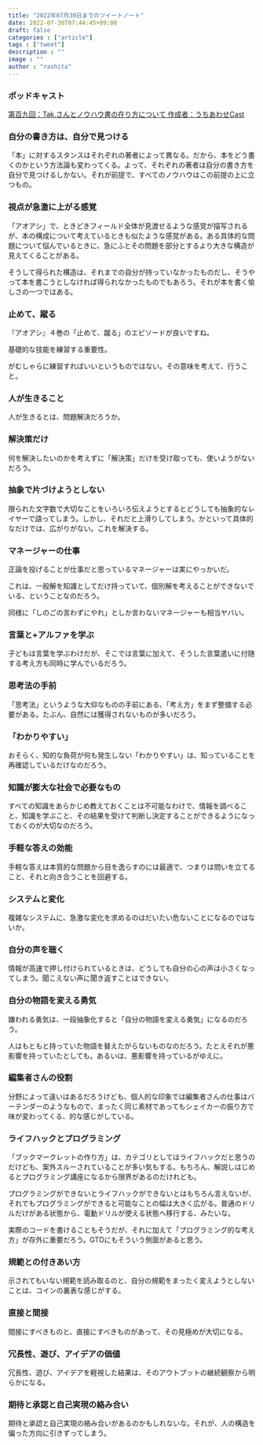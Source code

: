 ```yaml
---
title: "2022年07月30日までのツイートノート"
date: 2022-07-30T07:44:45+09:00
draft: false
categories : ["article"]
tags : ["tweet"]
description : ""
image : ""
author : "rashita"
---
```


### ポッドキャスト

[第百九回：Tak.さんとノウハウ書の在り方について 作成者：うちあわせCast](https://anchor.fm/rashita/episodes/Tak-e1lpqp2)

### 自分の書き方は、自分で見つける

「本」に対するスタンスはそれぞれの著者によって異なる。だから、本をどう書くのかという方法論も変わってくる。よって、それぞれの著者は自分の書き方を自分で見つけるしかない。それが前提で、すべてのノウハウはこの前提の上に立つもの。

### 視点が急激に上がる感覚

「アオアシ」で、ときどきフィールド全体が見渡せるような感覚が描写されるが、本の構成について考えているときも似たような感覚がある。ある具体的な問題について悩んでいるときに、急にふとその問題を部分とするより大きな構造が見えてくることがある。

そうして得られた構造は、それまでの自分が持っていなかったものだし、そうやって本を書こうとしなければ得られなかったものでもあろう。それが本を書く愉しさの一つではある。

### 止めて、蹴る

『アオアシ』４巻の「止めて、蹴る」のエピソードが良いですね。

基礎的な技能を練習する重要性。

がむしゃらに練習すればいいというものではない。その意味を考えて、行うこと。

### 人が生きること

人が生きるとは、問題解決だろうか。

### 解決策だけ

何を解決したいのかを考えずに「解決策」だけを受け取っても、使いようがないだろう。

### 抽象で片づけようとしない

限られた文字数で大切なことをいろいろ伝えようとするとどうしても抽象的なレイヤーで語ってしまう。しかし、それだと上滑りしてしまう。かといって具体的なだけでは、広がりがない。これを解決する。

### マネージャーの仕事

正論を投げることが仕事だと思っているマネージャーは実にやっかいだ。

これは、一般解を知識としてだけ持っていて、個別解を考えることができないでいる、ということなのだろう。

同様に「しのごの言わずにやれ」としか言わないマネージャーも相当ヤバい。

### 言葉と+アルファを学ぶ

子どもは言葉を学ぶわけだが、そこでは言葉に加えて、そうした言葉遣いに付随する考え方も同時に学んでいるだろう。

### 思考法の手前

「思考法」というような大仰なものの手前にある、「考え方」をまず整備する必要がある。たぶん、自然には獲得されないものが多いだろう。

### 「わかりやすい」

おそらく、知的な負荷が何も発生しない「わかりやすい」は、知っていることを再確認しているだけなのだろう。

### 知識が膨大な社会で必要なもの

すべての知識をあらかじめ教えておくことは不可能なわけで、情報を調べること、知識を学ぶこと、その結果を受けて判断し決定することができるようになっておくのが大切なのだろう。

### 手軽な答えの効能

手軽な答えは本質的な問題から目を逸らすのには最適で、つまりは問いを立てること、それと向き合うことを回避する。

### システムと変化

複雑なシステムに、急激な変化を求めるのはだいたい危ないことになるのではないか。

### 自分の声を聴く

情報が高速で押し付けられているときは、どうしても自分の心の声は小さくなってしまう。聞こえない声に聞き返すことはできない。

### 自分の物語を変える勇気

嫌われる勇気は、一段抽象化すると「自分の物語を変える勇気」になるのだろう。

人はもともと持っていた物語を替えたがらないものなのだろう。たとえそれが悪影響を持っていたとしても。あるいは、悪影響を持っているがゆえに。

### 編集者さんの役割

分野によって違いはあるだろうけども、個人的な印象では編集者さんの仕事はバーテンダーのようなもので、まったく同じ素材であってもシェイカーの振り方で味が変わってくる、的な感じがしている。

### ライフハックとプログラミング

「ブックマークレットの作り方」は、カテゴリとしてはライフハックだと思うのだけども、案外スルーされていることが多い気もする。もちろん、解説しはじめるとプログラミング講座になるから限界があるのだけれども。

プログラミングができないとライフハックができないとはもちろん言えないが、それでもプログラミングができると可能なことの幅は大きく広がる。普通のドリルだけがある状態から、電動ドリルが使える状態へ移行する、みたいな。

実際のコードを書けることもそうだが、それに加えて「プログラミング的な考え方」が存外に重要だろう。GTDにもそういう側面があると思う。

### 規範との付きあい方

示されてもいない規範を読み取るのと、自分の規範をまったく変えようとしないことは、コインの裏表な感じがする。

### 直接と間接

間接にすべきものと、直接にすべきものがあって、その見極めが大切になる。

### 冗長性、遊び、アイデアの価値

冗長性、遊び、アイデアを軽視した結果は、そのアウトプットの継続観察から明らかになる。

### 期待と承認と自己実現の絡み合い

期待と承認と自己実現の絡み合いがあるのかもしれないな。それが、人の構造を偏った方向に引きずってしまう。